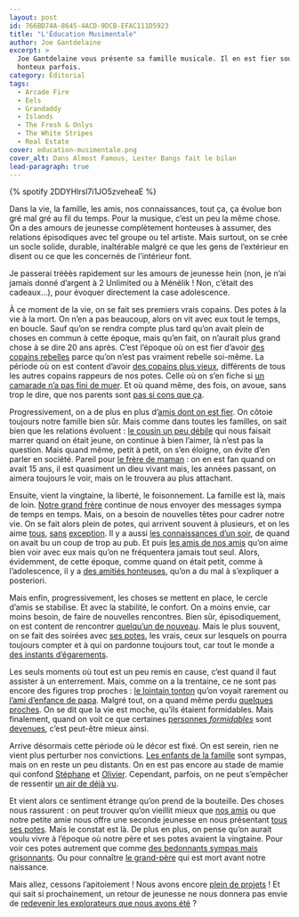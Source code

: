 ```yaml
---
layout: post
id: 766BD74A-8645-4ACD-9DCB-EFAC111D5923
title: "L'Éducation Musimentale"
author: Joe Gantdelaine
excerpt: >
  Joe Gantdelaine vous présente sa famille musicale. Il en est fier souvent et
  honteux parfois.
category: Éditorial
tags:
  - Arcade Fire
  - Eels
  - Grandaddy
  - Islands
  - The Fresh & Onlys
  - The White Stripes
  - Real Estate
cover: education-musimentale.png
cover_alt: Dans Almost Famous, Lester Bangs fait le bilan
lead-paragraph: true
---
```


{% spotify 2DDYHlrsl7i1JO5zveheaE %}

Dans la vie, la famille, les amis, nos connaissances, tout ça, ça évolue bon gré
mal gré au fil du temps. Pour la musique, c’est un peu la même chose. On a des
amours de jeunesse complètement honteuses à assumer, des relations épisodiques
avec tel groupe ou tel artiste. Mais surtout, on se crée un socle solide,
durable, inaltérable malgré ce que les gens de l’extérieur en disent ou ce que
les concernés de l’intérieur font.

Je passerai trèèès rapidement sur les amours de jeunesse hein (non, je n’ai
jamais donné d’argent à 2 Unlimited ou à Ménélik ! Non, c’était des cadeaux…),
pour évoquer directement la case adolescence.

À ce moment de la vie, on se fait ses premiers vrais copains. Des potes à la vie
à la mort. On n’en a pas beaucoup, alors on vit avec eux tout le temps, en
boucle. Sauf qu’on se rendra compte plus tard qu’on avait plein de choses en
commun à cette époque, mais qu’en fait, on n’aurait plus grand chose à se dire
20 ans après. C’est l’époque où on est fier d’avoir [des copains rebelles][nofx]
parce qu’on n’est pas vraiment rebelle soi-même. La période où on est content
d’avoir [des copains plus vieux][kent], différents de tous les autres copains
rappeurs de nos potes. Celle où on s’en fiche si [un camarade n’a pas fini de
muer][smashing-pumpkins]. Et où quand même, des fois, on avoue, sans trop le
dire, que nos parents sont [pas si cons que ça][souchon].

Progressivement, on a de plus en plus d’[amis dont on est fier][grandaddy]. On
côtoie toujours notre famille bien sûr. Mais comme dans toutes les familles, on
sait bien que les relations évoluent : [le cousin un peu débile][oasis] qui nous
faisait marrer quand on était jeune, on continue à bien l’aimer, là n’est pas la
question. Mais quand même, petit à petit, on s’en éloigne, on évite d’en parler
en société. Pareil pour [le frère de maman][renaud] : on en est fan quand on
avait 15 ans, il est quasiment un dieu vivant mais, les années passant, on
aimera toujours le voir, mais on le trouvera au plus attachant.

Ensuite, vient la vingtaine, la liberté, le foisonnement. La famille est là,
mais de loin. [Notre grand frère][biolay] continue de nous envoyer des messages
sympa de temps en temps. Mais, on a besoin de nouvelles têtes pour cadrer notre
vie. On se fait alors plein de potes, qui arrivent souvent à plusieurs, et on
les aime [tous][the-coral], [sans][libertines] [exception][arcade-fire]. Il y a
aussi [les connaissances d’un soir][starsailor], de quand on avait bu un coup de
trop au pub. Et puis [les amis de nos amis][white-stripes] qu’on aime bien voir
avec eux mais qu’on ne fréquentera jamais tout seul. Alors, évidemment, de cette
époque, comme quand on était petit, comme à l’adolescence, il y a [des amitiés
honteuses][m], qu’on a du mal à s’expliquer a posteriori.

Mais enfin, progressivement, les choses se mettent en place, le cercle d’amis se
stabilise. Et avec la stabilité, le confort. On a moins envie, car moins besoin,
de faire de nouvelles rencontres. Bien sûr, épisodiquement, on est content de
rencontrer [quelqu’un de nouveau][islands]. Mais le plus souvent, on se fait des
soirées avec [ses potes][falkner], les vrais, ceux sur lesquels on pourra
toujours compter et à qui on pardonne toujours tout, car tout le monde a [des
instants d’égarements][eels].

Les seuls moments où tout est un peu remis en cause, c’est quand il faut
assister à un enterrement. Mais, comme on a la trentaine, ce ne sont pas encore
des figures trop proches : [le lointain tonton][bashung] qu’on voyait rarement
ou [l’ami d’enfance de papa][lou-reed]. Malgré tout, on a quand même perdu
[quelques proches][elliott-smith]. On se dit que la vie est moche, qu’ils
étaient formidables. Mais finalement, quand on voit ce que certaines [personnes
_formidables_][kings-of-leon-1] sont [devenues][kings-of-leon-2], c’est
peut-être mieux ainsi.

Arrive désormais cette période où le décor est fixé. On est serein, rien ne
vient plus perturber nos convictions. [Les enfants de la
famille][fresh-and-onlys] sont sympas, mais on en reste un peu distants. On en
est pas encore au stade de mamie qui confond [Stéphane][grizzly-bear] et
[Olivier][band-of-horses]. Cependant, parfois, on ne peut s’empêcher de
ressentir [un air de déjà vu][real-estate].

Et vient alors ce sentiment étrange qu’on prend de la bouteille. Des choses nous
rassurent : on peut trouver qu’on vieillit mieux que [nos amis][strokes] ou que
notre petite amie nous offre une seconde jeunesse en nous présentant [tous ses
potes][television-personalities]. Mais le constat est là. De plus en plus, on
pense qu’on aurait voulu vivre à l’époque où notre père et ses potes avaient la
vingtaine. Pour voir ces potes autrement que comme [des bedonnants sympas mais
grisonnants][neil-young]. Ou pour connaître [le grand-père][brassens] qui est
mort avant notre naissance.

Mais allez, cessons l’apitoiement ! Nous avons encore [plein de
projets][thrills] ! Et qui sait si prochainement, un retour de jeunesse ne nous
donnera pas envie de [redevenir les explorateurs que nous avons été][labelpop] ?

[nofx]:
  https://www.youtube.com/watch?v=82xh5tV04qA
  "NOFX - White Trash Two Heebs & A Bean"
[kent]: https://www.youtube.com/watch?v=mSu4Ocb8mcA "KENT - Tous les mômes"
[smashing-pumpkins]:
  https://www.youtube.com/watch?v=NOG3eus4ZSo
  "The Smashing Pumpkins - Tonight, Tonight"
[souchon]:
  https://www.youtube.com/watch?v=i_wBB3toV-8
  "Alain Souchon - Arlette Laguiller"
[grandaddy]:
  https://www.youtube.com/watch?v=W5DsI_eCK7Y
  "Grandaddy - The Crystal Lake"
[oasis]: https://www.youtube.com/watch?v=Wm54XyLwBAk "Oasis - Morning Glory"
[renaud]:
  https://www.youtube.com/watch?v=aKI-iY2cef0
  "Renaud - C'est quand qu'on va où ?"
[biolay]:
  https://www.youtube.com/watch?v=ZvoqeMnLWdU
  "Benjamin Biolay - Des lendemains qui chantent"
[the-coral]:
  https://www.youtube.com/watch?v=-Y4wmn-fw-c
  "The Coral - Don't Think You're the First"
[libertines]:
  https://www.youtube.com/watch?v=0u_g6zNuP_I
  "The Libertines - Up The Bracket"
[arcade-fire]: https://www.youtube.com/watch?v=C4EmXN9xvdE "Arcade Fire - Laika"
[starsailor]:
  https://www.youtube.com/watch?v=XxAq2EmcE6E
  "Starsailor - Four to the floor"
[white-stripes]:
  https://www.youtube.com/watch?v=K4dx42YzQCE
  "The White Stripes - Hardest Button To Button"
[m]: https://www.youtube.com/watch?v=XVW5qA7QLmw "M - Qui De Nous Deux"
[islands]: https://www.youtube.com/watch?v=RpQwZ_gdE1w "Islands - Rough Gem"
[falkner]:
  https://www.youtube.com/watch?v=NLJnDU-_FiU
  "Jason Falkner - I Go Astray"
[eels]: https://www.youtube.com/watch?v=x36b9iIHPOg "eels - Jelly Dancers"
[bashung]: https://www.youtube.com/watch?v=fQ-wVZ7ybNs "Alain Bashung - Angora"
[lou-reed]: https://www.youtube.com/watch?v=QYEC4TZsy-Y "Lou Reed - Perfect Day"
[elliott-smith]:
  https://www.youtube.com/watch?v=p4cJv6s_Yjw
  "Elliott Smith - Between The Bars"
[kings-of-leon-1]:
  https://www.youtube.com/watch?v=8Y30Wii_70c
  "Kings Of Leon - California Waiting"
[kings-of-leon-2]:
  https://www.youtube.com/watch?v=RVDc6bYy3j4
  "Kings Of Leon - Beautiful War"
[fresh-and-onlys]:
  https://www.youtube.com/watch?v=Q2G4ETZvJjU
  "Fresh & Onlys - Waterfall"
[grizzly-bear]:
  https://www.youtube.com/watch?v=tjecYugTbIQ
  "Grizzly Bear - Two Weeks"
[band-of-horses]:
  https://www.youtube.com/watch?v=cMFWFhTFohk
  "Band of Horses - The Funeral"
[real-estate]:
  https://www.youtube.com/watch?v=4HWcViTXdYc
  "Real Estate - Its Real"
[strokes]:
  https://www.youtube.com/watch?v=dPDfaTzBcb4
  "The Strokes - 80's Comedown machine"
[television-personalities]:
  https://www.youtube.com/watch?v=3m28x6aWfYc
  "Television Personalities - Silly Girl"
[neil-young]:
  https://www.youtube.com/watch?v=k0t0EW6z8a0
  "Neil Young - Needle and the Damage Done"
[brassens]:
  https://www.youtube.com/watch?v=WJ9ahN4mPHw
  "Tooltip Georges Brassens"
[thrills]: https://www.youtube.com/watch?v=A1fGNCvZL_w "The Thrills - Big Sur"
[labelpop]:
  https://www.francemusique.fr/emissions/label-pop
  "Label Pop, de Vincent Théval, sur France Musique"
